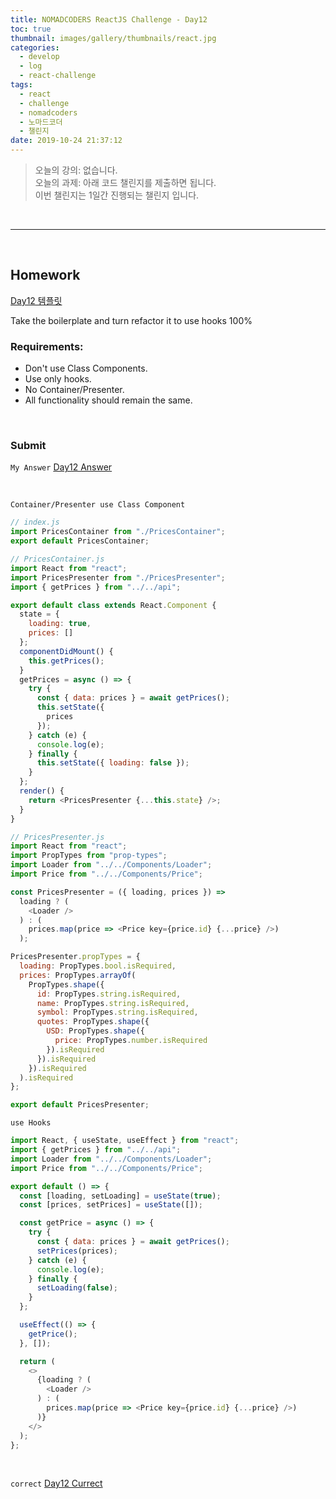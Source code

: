 ```yaml
---
title: NOMADCODERS ReactJS Challenge - Day12
toc: true
thumbnail: images/gallery/thumbnails/react.jpg
categories:
  - develop
  - log
  - react-challenge
tags:
  - react
  - challenge
  - nomadcoders
  - 노마드코더
  - 챌린지
date: 2019-10-24 21:37:12
---
```




> 오늘의 강의: 없습니다.  
  오늘의 과제: 아래 코드 챌린지를 제출하면 됩니다.  
  이번 챌린지는 1일간 진행되는 챌린지 입니다.
 
<br/>
<!-- more -->

---

<br/>

## Homework 
[Day12 템플릿](https://codesandbox.io/s/day-six-solution-6n2q7)

Take the boilerplate and turn refactor it to use hooks 100%

### Requirements:
- Don't use Class Components.
- Use only hooks.
- No Container/Presenter.
- All functionality should remain the same.


<br/>

### Submit

`My Answer`
[Day12 Answer](https://codesandbox.io/s/day-six-solution-0vhns)

<br/>

`Container/Presenter use Class Component`
```javascript
// index.js
import PricesContainer from "./PricesContainer";
export default PricesContainer;

// PricesContainer.js
import React from "react";
import PricesPresenter from "./PricesPresenter";
import { getPrices } from "../../api";

export default class extends React.Component {
  state = {
    loading: true,
    prices: []
  };
  componentDidMount() {
    this.getPrices();
  }
  getPrices = async () => {
    try {
      const { data: prices } = await getPrices();
      this.setState({
        prices
      });
    } catch (e) {
      console.log(e);
    } finally {
      this.setState({ loading: false });
    }
  };
  render() {
    return <PricesPresenter {...this.state} />;
  }
}

// PricesPresenter.js
import React from "react";
import PropTypes from "prop-types";
import Loader from "../../Components/Loader";
import Price from "../../Components/Price";

const PricesPresenter = ({ loading, prices }) =>
  loading ? (
    <Loader />
  ) : (
    prices.map(price => <Price key={price.id} {...price} />)
  );

PricesPresenter.propTypes = {
  loading: PropTypes.bool.isRequired,
  prices: PropTypes.arrayOf(
    PropTypes.shape({
      id: PropTypes.string.isRequired,
      name: PropTypes.string.isRequired,
      symbol: PropTypes.string.isRequired,
      quotes: PropTypes.shape({
        USD: PropTypes.shape({
          price: PropTypes.number.isRequired
        }).isRequired
      }).isRequired
    }).isRequired
  ).isRequired
};

export default PricesPresenter;
```

`use Hooks`
```javascript
import React, { useState, useEffect } from "react";
import { getPrices } from "../../api";
import Loader from "../../Components/Loader";
import Price from "../../Components/Price";

export default () => {
  const [loading, setLoading] = useState(true);
  const [prices, setPrices] = useState([]);

  const getPrice = async () => {
    try {
      const { data: prices } = await getPrices();
      setPrices(prices);
    } catch (e) {
      console.log(e);
    } finally {
      setLoading(false);
    }
  };

  useEffect(() => {
    getPrice();
  }, []);

  return (
    <>
      {loading ? (
        <Loader />
      ) : (
        prices.map(price => <Price key={price.id} {...price} />)
      )}
    </>
  );
};

```

<br/>

`correct`
[Day12 Currect](https://codesandbox.io/s/day-eight-solution-0210c)


